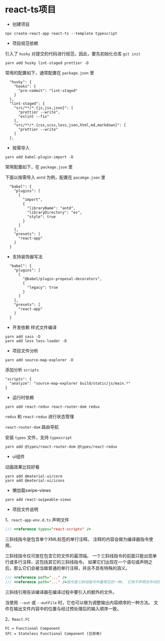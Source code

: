 # react-ts项目

- 创建项目
```
npx create-react-app react-ts --template typescript
```

- 项目规范依赖

引入了 `husky` 对提交的代码进行规范，因此，要先初始化仓库 `git init`

```
yarn add husky lint-staged prettier -D
```

常用的配置如下，通常配置在 `package.json` 里
```
  "husky": {
    "hooks": {
      "pre-commit": "lint-staged"
    }
  },
  "lint-staged": {
    "src/**/*.{js,jsx,json}": [
      "prettier --write",
      "eslint --fix"
    ],
    "src/**/*.{css,scss,less,json,html,md,markdown}": [
      "prettier --write"
    ]
  },
```

- 按需导入

```
yarn add babel-plugin-import -D
```

常用配置如下，在 `package.json` 里

下面以按需导入 `antd` 为例，配置在 `pacakge.json` 里
```
  "babel": {
    "plugins": [
      [
        "import",
        {
          "libraryName": "antd",
          "libraryDirectory": "es",
          "style": true
        }
      ]
    ],
    "presets": [
      "react-app"
    ]
  }
```

- 支持装饰器写法

```
  "babel": {
    "plugins": [
      [
        "@babel/plugin-proposal-decorators",
        {
          "legacy": true
        }
      ]
    ],
    "presets": [
      "react-app"
    ]
  }
```


- 开发依赖
样式文件编译
```
yarn add sass -D
yarn add less less-loader -D
```


- 项目文件分析
```
yarn add source-map-explorer -D
```

添加分析 `scripts`
```
"scripts": {
  "analyze": "source-map-explorer build/static/js/main.*"
}
```

- 运行时依赖
```
yarn add react-redux react-router-dom redux
```

`redux` 和 `react-redux` 进行状态管理

`react-router-dom` 路由导航

安装 `types` 文件，支持 `typescript`

```
yarn add @types/react-router-dom @types/react-redux
```


- ui组件

动画效果比较好看
```
yarn add @material-ui/core
yarn add @material-ui/icons
```

- 懒加载swipe-views

```
yarn add react-swipeable-views
```


- 项目文件说明


1、`react-app-env.d.ts` 声明文件

```ts
/// <reference types="react-scripts" />
```

三斜线指令是包含单个XML标签的单行注释。 注释的内容会做为编译器指令使用。

三斜线指令仅可放在包含它的文件的最顶端。 一个三斜线指令的前面只能出现单行或多行注释，这包括其它的三斜线指令。 如果它们出现在一个语句或声明之后，那么它们会被当做普通的单行注释，并且不具有特殊的涵义。

```ts
/// <reference path="..." />
/// <reference path="..." />指令是三斜线指令中最常见的一种。 它用于声明文件间的 依赖。
```

三斜线引用告诉编译器在编译过程中要引入的额外的文件。

当使用 `--out` 或 `--outFile` 时，它也可以做为调整输出内容顺序的一种方法。 文件在输出文件内容中的位置与经过预处理后的输入顺序一致。


2、`React.FC`

```
FC = Functional Component
SFC = Stateless Functional Component (已弃用)
```


